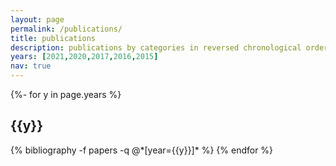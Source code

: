 ```yaml
---
layout: page
permalink: /publications/
title: publications
description: publications by categories in reversed chronological order. generated by jekyll-scholar.
years: [2021,2020,2017,2016,2015]
nav: true
---
```

<!-- _pages/publications.md -->
<div class="publications">

{%- for y in page.years %}
  <h2 class="year">{{y}}</h2>
  {% bibliography -f papers -q @*[year={{y}}]* %}
{% endfor %}

</div>
